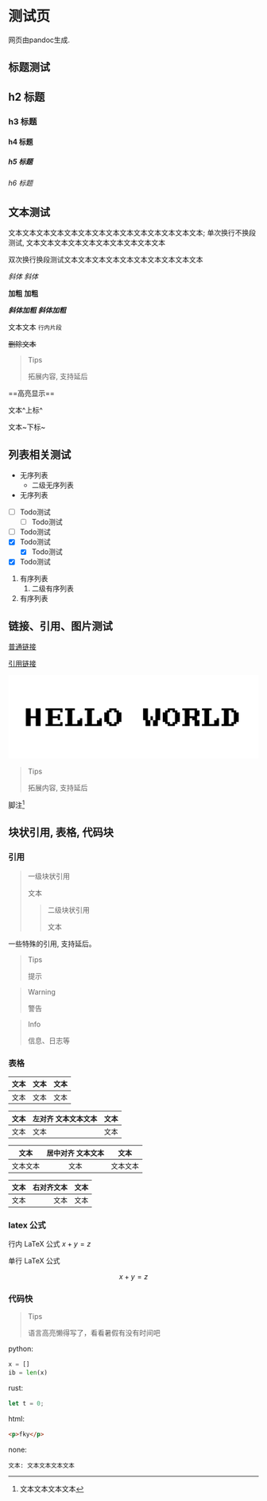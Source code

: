 # 测试页

网页由pandoc生成.

## 标题测试

## h2 标题

### h3 标题

#### h4 标题

##### h5 标题

###### h6 标题

## 文本测试

文本文本文本文本文本文本文本文本文本文本文本文本文本文本; 
单次换行不换段测试, 文本文本文本文本文本文本文本文本文本文本

双次换行换段测试文本文本文本文本文本文本文本文本文本文本

_斜体_ *斜体*

**加粗** __加粗__

__*斜体加粗*__ __*斜体加粗*__

文本文本 `行内片段`

~~删除文本~~

> Tips
> 
> 拓展内容, 支持延后

==高亮显示==

文本^上标^

文本~下标~

## 列表相关测试

- 无序列表
  - 二级无序列表
- 无序列表

- [ ] Todo测试
  - [ ] Todo测试
- [ ] Todo测试
- [x] Todo测试
  - [x] Todo测试
- [x] Todo测试

1. 有序列表
   1. 二级有序列表
2. 有序列表

## 链接、引用、图片测试

[普通链接](http://htjixiao.com)

[引用链接][引用]

![图片-hellow world](/images/hello_world.png)

> Tips
> 
> 拓展内容, 支持延后

脚注[^脚注标签]

[引用]: http://htjixiao.com

[^脚注标签]: 文本文本文本文本

## 块状引用, 表格, 代码块


### 引用

> 一级块状引用
> 
> 文本
>
> > 二级块状引用
> > 
> > 文本
> >

一些特殊的引用, 支持延后。

> Tips
>
> 提示

> Warning
>
> 警告

> Info
>
> 信息、日志等

### 表格

| 文本 | 文本 | 文本 |
| ---- | ---- | ---- |
| 文本 | 文本 | 文本 |

| 文本 | 左对齐 文本文本文本 | 文本 |
| ---- | :------------------ | ---- |
| 文本 | 文本                | 文本 |

| 文本     | 居中对齐 文本文本 | 文本     |
| -------- | :---------------: | -------- |
| 文本文本 |       文本        | 文本文本 |

| 文本 | 右对齐文本 | 文本 |
| ---- | -----: | ---- |
| 文本 |   文本 | 文本 |

### latex 公式

行内 LaTeX 公式 $x+y=z$

单行 LaTeX 公式

$$x+y=z$$

### 代码快

> Tips
>
> 语言高亮懒得写了，看看暑假有没有时间吧

python: 

```py
x = []
ib = len(x)
```

rust: 

```rust
let t = 0;
```

html: 

```html
<p>fky</p>
```

none: 
```
文本: 文本文本文本文本
```


